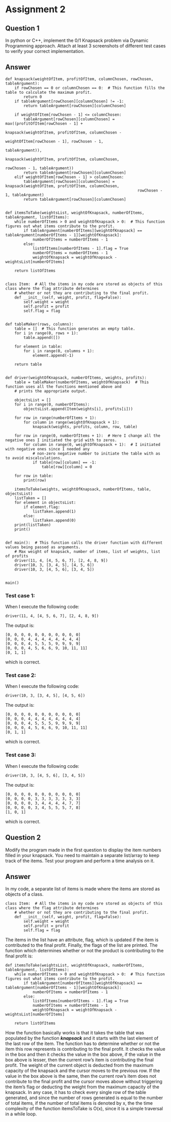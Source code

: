 # Assignment 2

## Question 1
In python or C++, implement the 0/1 Knapsack problem via Dynamic Programming approach. Attach at least 3 screenshots of different test cases to verify your correct implementation. 

## Answer
```
def knapsack(weightOfItem, profitOfItem, columnChosen, rowChosen, tableArgument):
    if rowChosen == 0 or columnChosen == 0:  # This function fills the table to calculate the maximum profit.
        return 0
    if tableArgument[rowChosen][columnChosen] != -1:
        return tableArgument[rowChosen][columnChosen]

    if weightOfItem[rowChosen - 1] <= columnChosen:
        tableArgument[rowChosen][columnChosen] = max((profitOfItem[rowChosen - 1] +
                                                      knapsack(weightOfItem, profitOfItem, columnChosen -
                                                               weightOfItem[rowChosen - 1], rowChosen - 1,
                                                               tableArgument)),
                                                     knapsack(weightOfItem, profitOfItem, columnChosen,
                                                              rowChosen - 1, tableArgument))
        return tableArgument[rowChosen][columnChosen]
    elif weightOfItem[rowChosen - 1] > columnChosen:
        tableArgument[rowChosen][columnChosen] = knapsack(weightOfItem, profitOfItem, columnChosen,
                                                          rowChosen - 1, tableArgument)
        return tableArgument[rowChosen][columnChosen]


def itemsToTake(weightsList, weightOfKnapsack, numberOfItems, tableArgument, listOfItems):
    while numberOfItems > 0 and weightOfKnapsack > 0:  # This function figures out what items contribute to the profit.
        if tableArgument[numberOfItems][weightOfKnapsack] == tableArgument[numberOfItems - 1][weightOfKnapsack]:
            numberOfItems = numberOfItems - 1
        else:
            listOfItems[numberOfItems - 1].flag = True
            numberOfItems = numberOfItems - 1
            weightOfKnapsack = weightOfKnapsack - weightsList[numberOfItems]

    return listOfItems


class Item:  # All the items in my code are stored as objects of this class where the flag attribute determines
    # whether or not they are contributing to the final profit.
    def __init__(self, weight, profit, flag=False):
        self.weight = weight
        self.profit = profit
        self.flag = flag


def tableMaker(rows, columns):
    table = []  # This function generates an empty table.
    for i in range(0, rows + 1):
        table.append([])

    for element in table:
        for i in range(0, columns + 1):
            element.append(-1)

    return table


def driver(weightOfKnapsack, numberOfItems, weights, profits):
    table = tableMaker(numberOfItems, weightOfKnapsack)  # This function uses all the functions mentioned above and
    # prints the appropriate output.

    objectsList = []
    for i in range(0, numberOfItems):
        objectsList.append(Item(weights[i], profits[i]))

    for row in range(numberOfItems + 1):
        for column in range(weightOfKnapsack + 1):
            knapsack(weights, profits, column, row, table)

    for row in range(0, numberOfItems + 1):  # Here I change all the negative ones I initiated the grid with to zeros.
        for column in range(0, weightOfKnapsack + 1):  # I initiated with negative ones since I needed any
            # non-zero negative number to initiate the table with as to avoid miscalculations.
            if table[row][column] == -1:
                table[row][column] = 0

    for row in table:
        print(row)

    itemsToTake(weights, weightOfKnapsack, numberOfItems, table, objectsList)
    listTaken = []
    for element in objectsList:
        if element.flag:
            listTaken.append(1)
        else:
            listTaken.append(0)
    print(listTaken)
    print()


def main():  # This function calls the driver function with different values being passed as arguments.
    # Max weight of knapsack, number of items, list of weights, list of profits
    driver(11, 4, [4, 5, 6, 7], [2, 4, 8, 9])
    driver(10, 3, [3, 4, 5], [4, 5, 6])
    driver(10, 3, [4, 5, 6], [3, 4, 5])


main()
```
### Test case 1:

When I execute the following code:

```
driver(11, 4, [4, 5, 6, 7], [2, 4, 8, 9])
```
The output is:
```
[0, 0, 0, 0, 0, 0, 0, 0, 0, 0, 0]
[0, 0, 0, 4, 4, 4, 4, 4, 4, 4, 4]
[0, 0, 0, 4, 5, 5, 5, 9, 9, 9, 9]
[0, 0, 0, 4, 5, 6, 6, 9, 10, 11, 11]
[0, 1, 1]
```
which is correct.

### Test case 2:

When I execute the following code:

```
driver(10, 3, [3, 4, 5], [4, 5, 6])
```
The output is:
```
[0, 0, 0, 0, 0, 0, 0, 0, 0, 0, 0]
[0, 0, 0, 4, 4, 4, 4, 4, 4, 4, 4]
[0, 0, 0, 4, 5, 5, 5, 9, 9, 9, 9]
[0, 0, 0, 4, 5, 6, 6, 9, 10, 11, 11]
[0, 1, 1]
```
which is correct.

### Test case 3:

When I execute the following code:

```
driver(10, 3, [4, 5, 6], [3, 4, 5])

```
The output is:
```
[0, 0, 0, 0, 0, 0, 0, 0, 0, 0, 0] 
[0, 0, 0, 0, 3, 3, 3, 3, 3, 3, 3]
[0, 0, 0, 0, 3, 4, 4, 4, 4, 7, 7]
[0, 0, 0, 0, 3, 4, 5, 5, 5, 7, 8]
[1, 0, 1]
```
which is correct.

## Question 2
Modify the program made in the first question to display the item numbers filled in your knapsack. You need to maintain a separate list/array to keep track of the items. Test your program and perform a time analysis on it.

## Answer
In my code, a separate list of items is made where the items are stored as objects of a class.
```
class Item:  # All the items in my code are stored as objects of this class where the flag attribute determines
    # whether or not they are contributing to the final profit.
    def __init__(self, weight, profit, flag=False):
        self.weight = weight
        self.profit = profit
        self.flag = flag
```
The items in the list have an attribute, flag, which is updated if the item is contributed to the final profit. Finally, the flags of the list are printed. The function which determines whether or not the product is contributing to the final profit is:
```
def itemsToTake(weightsList, weightOfKnapsack, numberOfItems, tableArgument, listOfItems):
    while numberOfItems > 0 and weightOfKnapsack > 0:  # This function figures out what items contribute to the profit.
        if tableArgument[numberOfItems][weightOfKnapsack] == tableArgument[numberOfItems - 1][weightOfKnapsack]:
            numberOfItems = numberOfItems - 1
        else:
            listOfItems[numberOfItems - 1].flag = True
            numberOfItems = numberOfItems - 1
            weightOfKnapsack = weightOfKnapsack - weightsList[numberOfItems]

    return listOfItems
```
How the function basically works is that it takes the table that was populated by the function _**knapsack**_ and it starts with the last element of the last row of the item. The function has to determine whether or not the item this row represents is contributing to the final profit. It checks the value in the box and then it checks the value in the box above, if the value in the box above is lesser, then the current row’s item is contributing the final profit. The weight of the current object is deducted from the maximum capacity of the knapsack and the cursor moves to the previous row. If the value in the box above is the same, then the current row’s item does not contribute to the final profit and the cursor moves above without triggering the item’s flag or deducting the weight from the maximum capacity of the knapsack. In any case, it has to check every single row of the table generated, and since the number of rows generated is equal to the number of total items, if the number of total items is denoted by x, the the time complexity of the function itemsToTake is O(x), since it is a simple traversal in a while loop.


